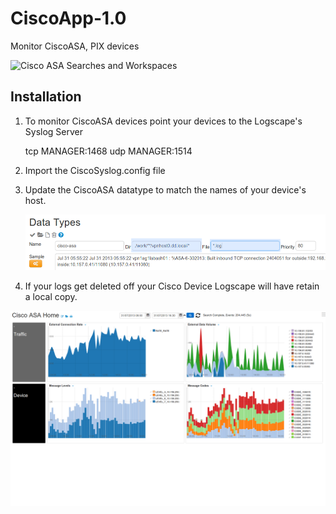# CiscoApp-1.0 

Monitor CiscoASA, PIX devices 


 ![Cisco ASA Searches and Workspaces](http://www.google.com) 


## Installation


1. To monitor CiscoASA devices point your devices to the Logscape's Syslog Server

	tcp MANAGER:1468
	udp MANAGER:1514

2. Import the CiscoSyslog.config file


3.  Update the CiscoASA datatype to match the names of your device's host. 

	![](docs/images/datatype.png) 
	

4.  If your logs get deleted off your Cisco Device Logscape will have retain a local copy.



![](docs/images/apphome.png)


